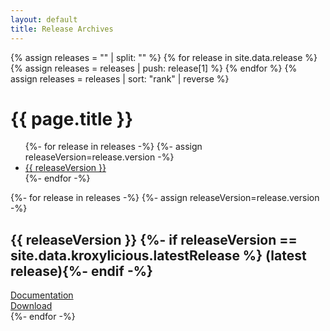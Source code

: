 ```yaml
---
layout: default
title: Release Archives
---
```

{% assign releases = "" | split: "" %}
{% for release in site.data.release %}
{% assign releases = releases | push: release[1] %}
{% endfor %}
{% assign releases = releases | sort: "rank" | reverse %}

<div class="row align-items-start justify-content-center my-5">
  <div class="col-lg-3 mb-5" role="complementary" aria-labelledby="page-title">
    <div class="card shadow px-2 mx-2">
      <div class="card-body">
      <h1 id="page-title" class="fs-3">{{ page.title }}</h1>
      <ul>
{%- for release in releases -%}
{%- assign releaseVersion=release.version -%}
<li><a href="#{{ releaseVersion }}">{{ releaseVersion }}</a></li>
{%- endfor -%}
      </ul>
      </div>
    </div>
  </div>
  <div class="col-lg-6" role="main">
{%- for release in releases -%}
{%- assign releaseVersion=release.version -%}
    <div class="card shadow mb-4">
      <div class="card-body mx-3 my-2">
<h2 id="{{ releaseVersion }}" class="card-title fs-4">{{ releaseVersion }}
{%- if releaseVersion == site.data.kroxylicious.latestRelease %} (latest release){%- endif -%}
</h2>
<a href="/documentation/{{ releaseVersion }}/">Documentation</a><br/>
<a href="/download/{{ releaseVersion }}/">Download</a>
      </div>
    </div>
{%- endfor -%}
  </div>
</div>
